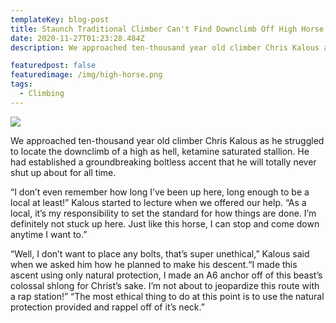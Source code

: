 ```yaml
---
templateKey: blog-post
title: Staunch Traditional Climber Can't Find Downclimb Off High Horse
date: 2020-11-27T01:23:28.484Z
description: We approached ten-thousand year old climber Chris Kalous as he struggled to locate the downclimb of a high as hell, ketamine saturated stallion.

featuredpost: false
featuredimage: /img/high-horse.png
tags:
  - Climbing
---
```

![](/img/high-horse.png)

We approached ten-thousand year old climber Chris Kalous as he struggled to locate the downclimb of a high as hell, ketamine saturated stallion. He had established a groundbreaking boltless accent that he will totally never shut up about for all time.



“I don’t even remember how long I’ve been up here, long enough to be a local at least!” Kalous started to lecture when we offered our help. “As a local, it’s my responsibility to set the standard for how things are done. I’m definitely not stuck up here. Just like this horse, I can stop and come down anytime I want to.”



“Well, I don’t want to place any bolts, that’s super unethical,” Kalous said when we asked him how he planned to make his descent.“I made this ascent using only natural protection, I made an A6 anchor off of this beast’s colossal shlong for Christ’s sake. I’m not about to jeopardize this route with a rap station!” “The most ethical thing to do at this point is to use the natural protection provided and rappel off of it’s neck.”
